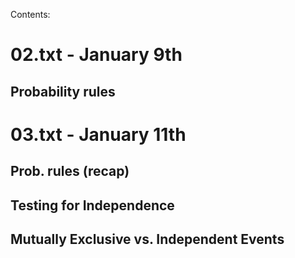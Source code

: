Contents:

# 02.txt - January 9th

## Probability rules

# 03.txt - January 11th

## Prob. rules (recap)

## Testing for Independence

## Mutually Exclusive vs. Independent Events

